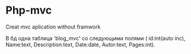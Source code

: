 # Php-mvc
Creat mvc aplication without framwork

В бд одна таблица 'blog_mvc' со следующими полями ( id:int(auto inc), Name:text, Description:text, Date:date,
Autor:text, Pages:int).
